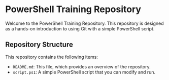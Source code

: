 # PowerShell Training Repository

Welcome to the PowerShell Training Repository. This repository is designed as a hands-on introduction to using Git with a simple PowerShell script.

## Repository Structure

This repository contains the following items:

- `README.md`: This file, which provides an overview of the repository.
- `script.ps1`: A simple PowerShell script that you can modify and run.
